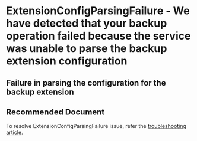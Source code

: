 <properties
	pageTitle="extensionconfigparsingfailure"
	description="extensionconfigparsingfailure"
	infoBubbleText="Failure in parsing the config for the backup extension."
	service="microsoft.recoveryservices"
	resource="backup"
	authors="srinathv"
	ms.author="srinathv"
	articleId="azurebackup-crc-extensionconfigparsingfailure"
	diagnosticScenario="azurebackup-crc-extensionconfigparsingfailure"
	selfHelpType="diagnostics"
	supportTopicIds=""
	productPesIds="15207"
	cloudEnvironments="public"
/>

# ExtensionConfigParsingFailure - We have detected that your backup operation failed because the service was unable to parse the backup extension configuration

<!--issueDescription-->
## **Failure in parsing the configuration for the backup extension**
<!--/issueDescription-->

## **Recommended Document**
To resolve ExtensionConfigParsingFailure issue, refer the [troubleshooting article](https://aka.ms/AB-ExtensionConfigParsingFailure).
